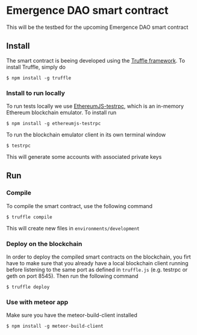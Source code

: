 # Emergence DAO smart contract

This will be the testbed for the upcoming Emergence DAO smart contract

## Install

The smart contract is beeing developed using the [Truffle framework](https://github.com/ConsenSys/truffle). To install Truffle, simply do

    $ npm install -g truffle

### Install to run locally

To run tests locally we use [EthereumJS-testrpc](https://github.com/ethereumjs/testrpc), which is an in-memory Ethereum blockchain emulator. To install run

    $ npm install -g ethereumjs-testrpc

To run the blockchain emulator client in its own terminal window

    $ testrpc

This will generate some accounts with associated private keys

## Run

### Compile
To compile the smart contract, use the following command

    $ truffle compile

This will create new files in `environments/development`

### Deploy on the blockchain
In order to deploy the compiled smart contracts on the blockchain, you firt have to make sure that you already have a local blockchain client running before listening to the same port as defined in `truffle.js` (e.g. testrpc or geth on port 8545).
Then run the following command

    $ truffle deploy

### Use with meteor app
Make sure you have the meteor-build-client installed

    $ npm install -g meteor-build-client
